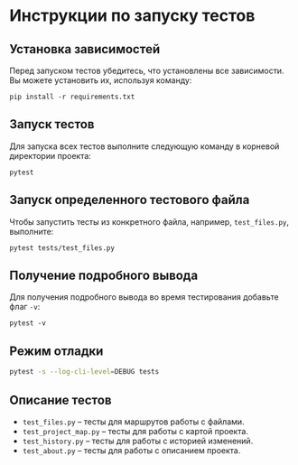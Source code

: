 # Инструкции по запуску тестов

## Установка зависимостей
Перед запуском тестов убедитесь, что установлены все зависимости. Вы можете установить их, используя команду:

```
pip install -r requirements.txt
```

## Запуск тестов
Для запуска всех тестов выполните следующую команду в корневой директории проекта:

```
pytest
```

## Запуск определенного тестового файла
Чтобы запустить тесты из конкретного файла, например, `test_files.py`, выполните:

```
pytest tests/test_files.py
```

## Получение подробного вывода
Для получения подробного вывода во время тестирования добавьте флаг `-v`:

```
pytest -v
```

## Режим отладки

```bash
pytest -s --log-cli-level=DEBUG tests
```

## Описание тестов
- `test_files.py` – тесты для маршрутов работы с файлами.
- `test_project_map.py` – тесты для работы с картой проекта.
- `test_history.py` – тесты для работы с историей изменений.
- `test_about.py` – тесты для работы с описанием проекта.